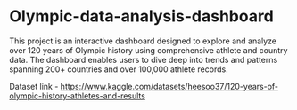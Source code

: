 # Olympic-data-analysis-dashboard
This project is an interactive dashboard designed to explore and analyze over 120 years of Olympic history using comprehensive athlete and country data. The dashboard enables users to dive deep into trends and patterns spanning 200+ countries and over 100,000 athlete records.

Dataset link - https://www.kaggle.com/datasets/heesoo37/120-years-of-olympic-history-athletes-and-results
